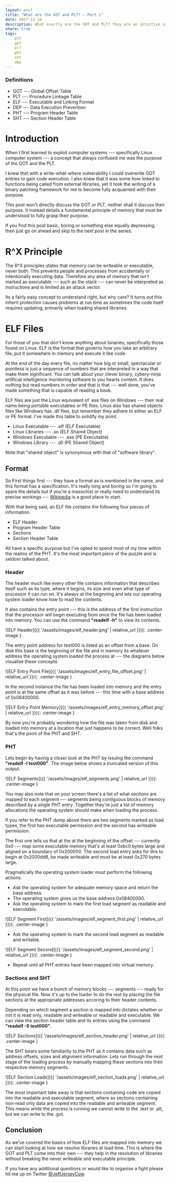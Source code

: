 ```yaml
---
layout: post
title: "What are the GOT and PLT? — Part 1"
date: 2017-12-18
description: What exactly are the GOT and PLT? They are an intuitive solution to a difficult problem that is seldom explained in an understandable way — until now.
share: true
tags: 
    plt
    got
    elf
    pht
    sht
    dep
---
```

### Definitions
* GOT --- Global Offset Table
* PLT --- Procedure Linkage Table
* ELF --- Executable and Linking Format
* DEP --- Data Execution Prevention
* PHT --- Program Header Table
* SHT --- Section Header Table

# Introduction
When I first learned to exploit computer systems --- specifically Linux computer system --- a concept that always confused me was the purpose of the GOT and the PLT. 

I knew that with a write-what-where vulnerability I could overwrite GOT entries to gain code execution. I also knew that it was some how linked to functions being called from external libraries, yet it took the writing of a binary patching framework for me to become fully acquainted with their purpose.

This post won't directly discuss the GOT or PLT, neither shall it discuss their purpose. It instead details a fundamental principle of memory that must be understood  to fully grasp their purpose.

If you find this post basic, boring or something else equally depressing, then just go on ahead and skip to the next post in the series.

# R^X Principle
The R^X principles states that memory can be writeable or executable, never both. This prevents people and processes from accidentally or intentionally executing data. Therefore any area of memory that isn't marked as executable --- such as the stack --- can never be interpreted as instructions and is limited as an attack vector. 

Its a fairly easy concept to understand right, but why care? It turns out this inherit protection causes problems at run time as sometimes the code itself requires updating, primarily when loading shared libraries. 

# ELF Files
For those of you that don't know anything about binaries, specifically those found on Linux. ELF is the format that governs how you take an arbitrary file, put it somewhere in memory and execute it like code. 

At the end of the day every file, no matter how big or small, spectacular or pointless is just a sequence of numbers that are interpreted in a way that make them significant. You can talk about your clever binary, cybery-ninja artificial intelligence monitoring software to you hearts content. It does nothing but read numbers in order and that is that --- well done, you've made something that is capable of reading a book.

ELF files are just the Linux equivalent of .exe files on Windows --- their real name being portable executables or PE files. Linux also has shared objects files like Windows has .dll files, but remember they adhere to either an ELF or PE format. I've made this table to solidify my point.
* Linux Executable --- .elf (ELF Executable)
* Linux Libraries --- .so (ELF Shared Object)
* Windows Executable --- .exe (PE Executable)
* Windows Library --- .dll (PE Shared Object)

Note that "shared object" is synonymous with that of "software library".

## Format
So First things first --- they have a format as is mentioned in the name, and this format has a specification. It's really long and boring so I'm going to spare the details but if you're a masochist or really need to understand its precise workings --- [Wikipedia](https://en.wikipedia.org/wiki/Executable_and_Linkable_Format) is a good place to start.

With that being said, an ELF file contains the following four pieces of information.
* ELF Header
* Program Header Table
* Sections
* Section Header Table

All have a specific purpose but I've opted to spend most of my time within the realms of the PHT. It's the most important piece of the puzzle and is seldom talked about.

### Header
The header much like every other file contains information that describes itself such as its type, where it begins, its size and even what type of processor it can run on. It's always at the beginning and lets our operating system loader know how to read the contents.

It also contains the entry point --- this is the address of the first instruction that the processor will begin executing from once the file has been loaded into memory. You can use the command **"readelf -h"** to view its contents.

![ELF Header]({{ '/assets/images/elf_header.png' | relative_url }}){: .center-image }

The entry point address for test000 is listed as an offset from a base. On disk this base is the beginning of the file and in memory its whatever address the operating system loaded the process at --- the diagrams below visualise these concepts.

![ELF Entry Point File]({{ '/assets/images/elf_entry_file_offset.png' | relative_url }}){: .center-image }

In the second instance the file has been loaded into memory and the entry point is at the same offset as it was before --- this time with a base address of 0x08400000.

![ELF Entry Point Memory]({{ '/assets/images/elf_entry_memory_offset.png' | relative_url }}){: .center-image }

By now you're probably wondering how the file was taken from disk and loaded into memory at a location that just happens to be correct. Well folks that's the point of the PHT and SHT.

### PHT
Lets begin by having a closer look at the PHT by issuing the command **"readelf -l test000"**. The image below shows a truncated version of this output.

![ELF Segments]({{ '/assets/images/elf_segments.png' | relative_url }}){: .center-image }

You may also note that on your screen there's a list of what sections are mapped to each segment --- segments being contiguous blocks of memory described by a single PHT entry. Together they're just a list of memory allocations the operating system should make when loading the process.

If you refer to the PHT dump above there are two segments marked as load types, the first has executable permission and the second has writeable permission. 

The first one tells us that at the at the beginning of the offset --- currently 0x0 --- map some executable memory that's at least 0xbc0 bytes large and aligned on a boundary of 0x200000. The second load entry asks for this to begin at 0x2000dd8, be made writeable and must be at least 0x270 bytes large.

Pragmatically the operating system loader must perform the following actions.

* Ask the operating system for adequate memory space and return the base address.
* The operating system gives us the base address 0x08400000.
* Ask the operating system to mark the first load segment as readable and executable.

![ELF Segment First]({{ '/assets/images/elf_segment_first.png' | relative_url }}){: .center-image }

* Ask the operating system to mark the second load segment as readable and writable.

![ELF Segment Second]({{ '/assets/images/elf_segment_second.png' | relative_url }}){: .center-image }

* Repeat until all PHT entries have been mapped into virtual memory.

### Sections and SHT
At this point we have a bunch of memory blocks --- segments --- ready for the physical file. Now it's up to the loader to do the rest by placing the file sections at the appropriate addresses accoring to their header contents. 

Depending on which segment a section is mapped into dictates whether or not it is read only, readable and writeable or readable and executable. We can view the section header table and its entries using the command **"readelf -S test000"**.

![ELF Sections]({{ '/assets/images/elf_section_header.png' | relative_url }}){: .center-image }

The SHT bears some familiarity to the PHT as it contains data such as address offsets, sizes and alignment information. Lets run through the next stage of the loading process by manually mapping these sections into their respective memory segments. 

![ELF Section Loads]({{ '/assets/images/elf_section_loads.png' | relative_url }}){: .center-image }

The most important take away is that sections containing code are copied into the readable and executable segment, where as sections containing non-read only data are copied into the readable and writeable segment. This means while the process is running we cannot write to the .text or .plt, but we can write to the .got.

## Conclusion
As we've covered the basics of how ELF files are mapped into memory we can start looking at how we resolve libraries at load time. This is where the GOT and PLT come into their own --- they help in the resolution of libraries without breaking the never writeable and executable principle.

If you have any additional questions or would like to organise a fight please hit me up on Twitter [@JeffJerseyCow](https://twitter.com/@JeffJerseyCow).

